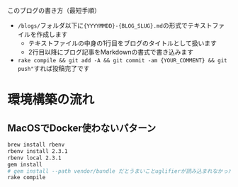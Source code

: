 このブログの書き方（最短手順）

- `/blogs/`フォルダ以下に`{YYYYMMDD}-{BLOG_SLUG}.md`の形式でテキストファイルを作成します
  * テキストファイルの中身の1行目をブログのタイトルとして扱います
  * 2行目以降にブログ記事をMarkdownの書式で書き込みます
- `rake compile && git add -A && git commit -am {YOUR_COMMENT} && git push"`すれば投稿完了です

# 環境構築の流れ

## MacOSでDocker使わないパターン

```sh
brew install rbenv
rbenv install 2.3.1
rbenv local 2.3.1
gem install
# gem install --path vendor/bundle だとうまいことuglifierが読み込まれなかった…謎
rake compile
```
